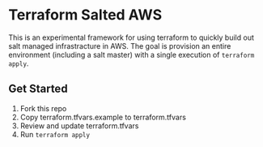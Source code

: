 # Terraform Salted AWS

This is an experimental framework for using terraform to quickly build out salt
managed infrastracture in AWS. The goal is provision an entire environment
(including a salt master) with a single execution of `terraform apply`.


## Get Started

1. Fork this repo
2. Copy terraform.tfvars.example to terraform.tfvars
3. Review and update terraform.tfvars
5. Run `terraform apply`
